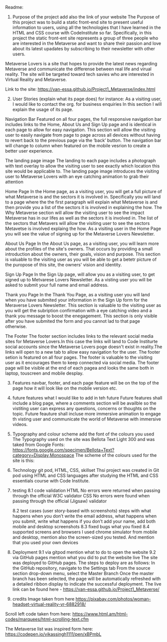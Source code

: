 Readme:
1. Purpose of the project add also the link of your website
The Purpose of this project was to build a static front-end site to present useful information to users, using all the technologies that I have learned in the HTML and CSS course with CodeInstitute so far. Specifically, in this project the static front-ent site represents a group of three people who are interested in the Metaverse and want to share their passion and love about its latest upadates by subscribing to their newsletter with other users.

Metaverse Lovers is a site that hopes to provide the latest news regarding Metaverse and communicate the differense between real life and virual reality. The site will be targeted toward tech savies who are interested in Virtual Reality and Metaverse.

Link to the site: https://van-essa.github.io/Project1_Metaverse/index.html

2. User Stories (explain what its page does) for instance: As a visiting user, I would like to contact the org. for business enquiries
In this section I will explain the usage of its page.

Navigation Bar
Featured on all four pages, the full responsive navigation bar includes links to the Home, About Us and Sign Up page and is identical in each page to allow for easy navigation.
This section will allow the visiting user to easily navigate from page to page across all devices without having to revert back to the previous page via the ‘back’ button.
The navigation bar will change to column when featured on the mobile vesrion to create a better user experience.

The landing page image
The landing to each page includes a photograph with text overlay to allow the visiting user to see exactly which location this site would be applicable to.
The landing page image introduces the visiting user to Metaverse Lovers with an eye catching animation to grab their attention

Home Page
In the Home page, as a visiting user, you will get a full picture of what Metaverse is and the sectors it is involved in. Specifically you will land to a page where the the first paragraph will explain what Metaverse is and then provide you a list of the sectors it is involved in explaining the how.
The Why Metaverse section will allow the visiting user to see the impact Metaverse has in our lifes as well as the sectors it is involved in.
The list of the sectors that Metavers will allow the visiting user to see the sectors Metavetse is involved explaing the how.
As a visiting user in the Home Page you will see the value of signing up for the Metaverse Lovers Newsletter.

About Us Page
In the About Us page, as a visiting user, you will learn more about the profiles of the site's owners. That occurs by providing a small introduction about the owners, their goals, vision and purpose.
This section is valuable to the visiting user as you will be able to get a betetr picture of the puropose of this site, the owners' vision and identity.

Sign Up Page
In the Sign Up page, will allow you as a visiting user, to get signed up to Metvarese Lovers Newsletter.
As a visting user you will be asked to submit your full name and email address.

Thank you Page
In the Thank You Page, as a visiting user you will land when you have submited your information in the Sign Up form for the Meraverse Lovers Newsletter.
This section is valuable to the visiting user as you will get the subription confirmation with a eye catching video and a thank you message to boost the enegagement.
This section is only visible after you have submited the form and you cannot lad to that page otherwise.

The Footer
The footer section includes links to the relevant social media sites for Metaverse Lovers.In this case the links will land to Code Institurte social accounts since the Metaverse Lovers poge doesn't exist in reality.The links will open to a new tab to allow easy navigation for the user.
The footer setion is featured on all four pages.
The footer is valuable to the visiting user as it encourages them to keep connected via social media.
The footer page will be visible at the end of each pagea and looks the same both in laptop, touscreen and mobile desplay.

3. Features navbar, footer, and each page feature will be on the top of the page how it will look like on the mobile version etc.
4. future features what I would like to add in teh future
Future features shall include a blog page, where a comments section will be availble so the vistiting user can express any questions, concerns or thoughts on the topic. 
Future feauture shall incluse more immersive animation to engage th visting user and communicate the world of Metaverse with immersive videos.

5. Typography and colour scheme add the font of the colours you used
The Typography used on the site was Bellota Text Light 300 and was taked from Google Fonts: https://fonts.google.com/specimen/Bellota+Text?category=Display,Monospace
The scheme of the colours used for the site is this:

7. Technology git pod, HTML, CSS, skillset
Thsi project was created in Git pod using HTML and CSS languages after studying the HTML and CSS essentials course with Code Institute.

8. testing
   8.1 code validation
   HTML
No errors were returned when passing through the official W3C validator
CSS
No errors were found when passing through the official (Jigsaw) validator

   8.2 test cases (user story-based with screenshots) steps with what happens when you don’t write the email address, what happens when you submit, write what happens if you don’t add your name, add both mobile and desktop screenshots
   8.3 fixed bugs what you fixed
   8.4 supported screens and browsers I used chrome simulator from mobile and desktop, mention also the screen-sized you tested. And mention that you used your own devices
9. Deployment
   9.1 via gitpod mention what to do to open the website
   9.2 via GitHub pages mention what you did to put the website live
   The site was deployed to GitHub pages. The steps to deploy are as follows:
In the GitHub repository, navigate to the Settings tab
From the source section drop-down menu, select the Master Branch
Once the master branch has been selected, the page will be automatically refreshed with a detailed ribbon display to indicate the successful deployment.
The live link can be found here - https://van-essa.github.io/Project1_Metaverse/

10. credits
Image taken from here
https://pixabay.com/photos/woman-headset-virtual-reality-vr-6882918/


Scroll left code taken from here: https://www.html.am/html-codes/marquees/html-scrolling-text.cfm

The Metaverse list was inspired form here: https://codepen.io/vikassingh1111/pen/xBPmbL
